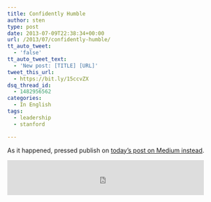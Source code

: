 ```yaml
---
title: Confidently Humble
author: sten
type: post
date: 2013-07-09T22:38:34+00:00
url: /2013/07/confidently-humble/
tt_auto_tweet:
  - 'false'
tt_auto_tweet_text:
  - 'New post: [TITLE] [URL]'
tweet_this_url:
  - https://bit.ly/15ccvZX
dsq_thread_id:
  - 1482956562
categories:
  - In English
tags:
  - leadership
  - stanford

---
```

As it happened, pressed publish on [today&#8217;s post on Medium instead][1].

<iframe src="http://www.facebook.com/plugins/like.php?href=http%3A%2F%2Fsten.tamkivi.com%2F2013%2F07%2Fconfidently-humble%2F&layout=standard&show_faces=true&width=450&action=like&colorscheme=light&height=80" scrolling="no" frameborder="0" style="border:none; overflow:hidden; width:450px; height:80px;" allowTransparency="true"></iframe>

 [1]: https://medium.com/better-humans/ea13ff599804